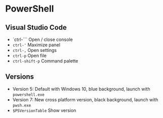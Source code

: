 # PowerShell

## Visual Studio Code
- `ctrl-``` Open / close console
- `ctrl-'` Maximize panel
- `ctrl-,` Open settings
- `ctrl-p` Open file
- `ctrl-shift-p` Command palette

## Versions
- Version 5: Default with Windows 10, blue background, launch with `powershell.exe`
- Version 7: New cross platform version, black background, launch with `pwsh.exe`
- `$PSVersionTable` Show version
